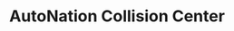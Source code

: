 ---
title: "AutoNation Collision Center"
url: /chandler/autonation-collision-center/
shop: Autowerkstatt
---